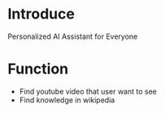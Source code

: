 # Introduce
Personalized AI Assistant for Everyone

# Function
* Find youtube video that user want to see
* Find knowledge in wikipedia
